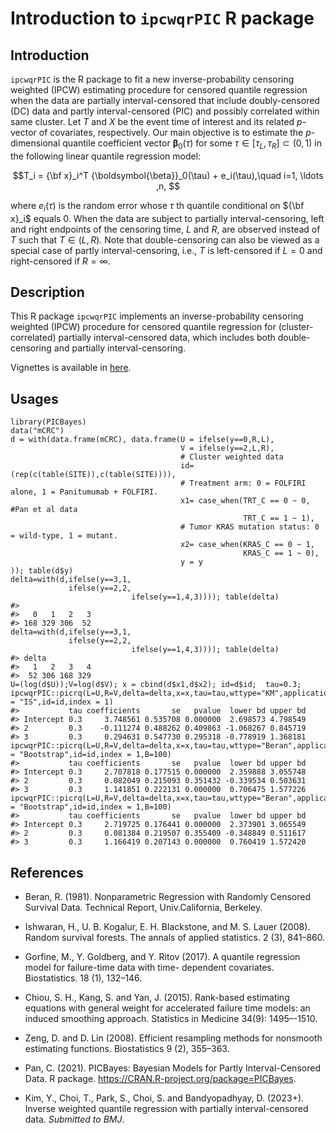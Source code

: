 # Introduction to `ipcwqrPIC` R package


## Introduction
`ipcwqrPIC` is the R package to fit a new inverse-probability censoring weighted (IPCW) estimating procedure for censored quantile regression when the data are partially interval-censored that include doubly-censored (DC) data and partly interval-censored (PIC) and possibly correlated within same cluster.
Let $T$ and $X$ be the event time of interest and its related $p$-vector of covariates, respectively.
Our main objective is to estimate 
the $p$-dimensional quantile coefficient vector ${\boldsymbol{\beta}}_0(\tau)$
for some $\tau \in[\tau_L,\tau_R]\subset (0, 1)$ 
in the following linear quantile regression model:

$$T_i = {\bf x}_i^T {\boldsymbol{\beta}}_0(\tau) + e_i(\tau),\quad i=1, \ldots ,n, $$

where $e_i(\tau)$ is the random error 
whose $\tau$ th quantile conditional on 
${\bf x}_i$ equals 0. 
When the data are subject to partially interval-censoring, 
left and right endpoints of the censoring time, $L$ and $R$,
are observed instead of $T$ such that $T\in(L,R)$.
Note that double-censoring  can also  be viewed as 
a special case of partly interval-censoring, 
i.e., $T$ is left-censored if $L=0$ and right-censored if $R=\infty$. 


## Description
This R package `ipcwqrPIC` implements an inverse-probability censoring weighted (IPCW) procedure for censored quantile regression for (cluster-correlated) partially interval-censored data, which includes both double-censoring and partially interval-censoring.

Vignettes is available in [here](http://htmlpreview.github.io/?https://github.com/YejiStat/ipcwqrPIC/blob/main/vignettes/ipcwqrPIC.html).


## Usages 
```{r message=FALSE, warning=FALSE}
library(PICBayes)
data("mCRC")
d = with(data.frame(mCRC), data.frame(U = ifelse(y==0,R,L),
                                      V = ifelse(y==2,L,R),
                                      # Cluster weighted data
                                      id=(rep(c(table(SITE)),c(table(SITE)))),
                                      # Treatment arm: 0 = FOLFIRI alone, 1 = Panitumumab + FOLFIRI.
                                      x1= case_when(TRT_C == 0 ~ 0, #Pan et al data
                                                    TRT_C == 1 ~ 1),
                                      # Tumor KRAS mutation status: 0 = wild-type, 1 = mutant.
                                      x2= case_when(KRAS_C == 0 ~ 1,
                                                    KRAS_C == 1 ~ 0),
                                      y = y
)); table(d$y)
delta=with(d,ifelse(y==3,1,
             ifelse(y==2,2,
                           ifelse(y==1,4,3)))); table(delta)
#> 
#>   0   1   2   3 
#> 168 329 306  52
delta=with(d,ifelse(y==3,1,
             ifelse(y==2,2,
                           ifelse(y==1,4,3)))); table(delta)
#> delta
#>   1   2   3   4 
#>  52 306 168 329
U=(log(d$U));V=log(d$V); x = cbind(d$x1,d$x2); id=d$id;  tau=0.3;
ipcwqrPIC::picrq(L=U,R=V,delta=delta,x=x,tau=tau,wttype="KM",application=TRUE,var.estimation = "IS",id=id,index = 1)
#>           tau coefficients       se   pvalue  lower bd upper bd
#> Intercept 0.3     3.748561 0.535708 0.000000  2.698573 4.798549
#> 2         0.3    -0.111274 0.488262 0.409863 -1.068267 0.845719
#> 3         0.3     0.294631 0.547730 0.295318 -0.778919 1.368181
ipcwqrPIC::picrq(L=U,R=V,delta=delta,x=x,tau=tau,wttype="Beran",application=TRUE,hlimit=0.1,var.estimation = "Bootstrap",id=id,index = 1,B=100)
#>           tau coefficients       se   pvalue  lower bd upper bd
#> Intercept 0.3     2.707818 0.177515 0.000000  2.359888 3.055748
#> 2         0.3     0.082049 0.215093 0.351432 -0.339534 0.503631
#> 3         0.3     1.141851 0.222131 0.000000  0.706475 1.577226
ipcwqrPIC::picrq(L=U,R=V,delta=delta,x=x,tau=tau,wttype="Beran",application=TRUE,estimatio="DR",hlimit=0.1,var.estimation = "Bootstrap",id=id,index = 1,B=100)
#>           tau coefficients       se   pvalue  lower bd upper bd
#> Intercept 0.3     2.719725 0.176441 0.000000  2.373901 3.065549
#> 2         0.3     0.081384 0.219507 0.355409 -0.348849 0.511617
#> 3         0.3     1.166419 0.207143 0.000000  0.760419 1.572420
```


## References


* Beran, R. (1981). Nonparametric Regression with Randomly Censored Survival Data. Technical Report, Univ.California, Berkeley.

* Ishwaran, H., U. B. Kogalur, E. H. Blackstone, and M. S. Lauer (2008). Random survival forests. The annals of applied statistics. 2 (3), 841–860.

* Gorfine, M., Y. Goldberg, and Y. Ritov (2017). A quantile regression model for failure-time data with time-
dependent covariates. Biostatistics. 18 (1), 132–146.

* Chiou, S. H., Kang, S. and Yan, J. (2015). Rank-based estimating equations with general weight for accelerated failure time models: an induced smoothing approach. Statistics in Medicine 34(9): 1495–-1510.

* Zeng, D. and D. Lin (2008). Efficient resampling methods for nonsmooth estimating functions. Biostatistics 9 (2), 355–363.

* Pan, C. (2021). 
PICBayes: Bayesian Models for Partly Interval-Censored Data. R package. 
https://CRAN.R-project.org/package=PICBayes.

* Kim, Y., Choi, T., Park, S., Choi, S. and Bandyopadhyay, D. (2023+). 
Inverse weighted quantile regression with partially interval-censored data.
*Submitted to BMJ*.
